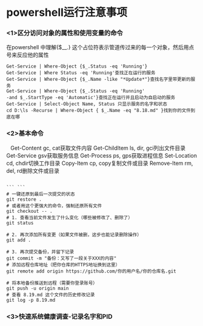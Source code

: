 # powershell运行注意事项

### <1>区分访问对象的属性和使用变量的命令

在powershell 中理解{$__.} 这个占位符表示管道传过来的每一个对象，然后用点号来反应他的属性

```
Get-Service | Where-Object {$_.Status -eq 'Running'}
Get-Service | Where Status -eq 'Running'查找正在运行的服务
Get-Service | Where-Object {$_.Name -like "*Update*"}查找名字里带更新的服务
Get-Service | Where-Object {$_.Status -eq 'Running'
-and $_.StartType -eq 'Automatic'}查找正在运行并且启动为自启动的服务
Get-Service | Select-Object Name, Status 只显示服务的名字和状态
cd D:\ls -Recurse | Where-Object { $_.Name -eq "8.18.md" }找到你的文件到底在哪

```

### <2>基本命令

``` ```
Get-Content gc, cat获取文件内容
Get-ChildItem ls, dir, gci列出文件目录
Get-Service gsv获取服务信息
Get-Process ps, gps获取进程信息
Set-Location cd, chdir切换工作目录
Copy-Item cp, copy复制文件或目录
Remove-Item rm, del, rd删除文件或目录
```

``` ```
# 一键还原到最后一次提交的状态
git restore .
# 或者用这个更强大的命令，强制还原所有文件
git checkout -- .
# 1. 查看当前文件发生了什么变化（哪些被修改了、删除了）
git status

# 2. 再次添加所有变更（如果文件被删，这步也能记录删除操作）
git add .

# 3. 再次提交备份，并留下记录
git commit -m "备份：又写了一段关于XXX的内容"
# 添加远程仓库地址（把你仓库的HTTPS地址换到这里）
git remote add origin https://github.com/你的用户名/你的仓库名.git

# 将本地备份推送到远程（需要你登录账号）
git push -u origin main
# 查看 8.19.md 这个文件的历史修改记录
git log -p 8.19.md

```



### <3>快速系统健康调查-记录名字和PID

``` 

```
